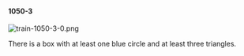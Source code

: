 #### 1050-3
![train-1050-3-0.png](https://github.com/lil-lab/nlvr/raw/master/nlvr/train/images/9/train-1050-3-0.png "train-1050-3-0.png")

There is a box with at least one blue circle and at least three triangles.